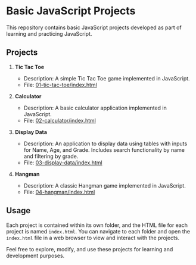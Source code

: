 # Basic JavaScript Projects

This repository contains basic JavaScript projects developed as part of learning and practicing JavaScript.

## Projects

1. **Tic Tac Toe**

   - Description: A simple Tic Tac Toe game implemented in JavaScript.
   - File: [01-tic-tac-toe/index.html](01-tic-tac-toe/index.html)

2. **Calculator**

   - Description: A basic calculator application implemented in JavaScript.
   - File: [02-calculator/index.html](02-calculator/index.html)

3. **Display Data**

   - Description: An application to display data using tables with inputs for Name, Age, and Grade. Includes search functionality by name and filtering by grade.
   - File: [03-display-data/index.html](03-display-data/index.html)

4. **Hangman**
   - Description: A classic Hangman game implemented in JavaScript.
   - File: [04-hangman/index.html](04-hangman/index.html)

## Usage

Each project is contained within its own folder, and the HTML file for each project is named `index.html`. You can navigate to each folder and open the `index.html` file in a web browser to view and interact with the projects.

Feel free to explore, modify, and use these projects for learning and development purposes.
